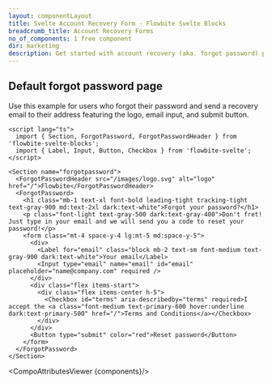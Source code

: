 ```yaml
---
layout: componentLayout
title: Svelte Account Recovery Form - Flowbite Svelte Blocks
breadcrumb_title: Account Recovery Forms
no_of_components: 1 free component
dir: marketing
description: Get started with account recovery (aka. forgot password) pages to allow users to reset their password using an email based on multiple layouts and styles.
---
```


<script>
  import { TableProp, TableDefaultRow, CompoAttributesViewer } from '../utils'
  const components = 'ForgotPassword, ForgotPasswordHeader, Section'
</script>

## Default forgot password page

Use this example for users who forgot their password and send a recovery email to their address featuring the logo, email input, and submit button.

```svelte example
<script lang="ts">
  import { Section, ForgotPassword, ForgotPasswordHeader } from 'flowbite-svelte-blocks';
  import { Label, Input, Button, Checkbox } from 'flowbite-svelte';
</script>

<Section name="forgotpassword">
  <ForgotPasswordHeader src="/images/logo.svg" alt="logo" href="/">Flowbite</ForgotPasswordHeader>
  <ForgotPassword>
    <h1 class="mb-1 text-xl font-bold leading-tight tracking-tight text-gray-900 md:text-2xl dark:text-white">Forgot your password?</h1>
    <p class="font-light text-gray-500 dark:text-gray-400">Don't fret! Just type in your email and we will send you a code to reset your password!</p>
    <form class="mt-4 space-y-4 lg:mt-5 md:space-y-5">
      <div>
        <Label for="email" class="block mb-2 text-sm font-medium text-gray-900 dark:text-white">Your email</Label>
        <Input type="email" name="email" id="email" placeholder="name@company.com" required />
      </div>
      <div class="flex items-start">
        <div class="flex items-center h-5">
          <Checkbox id="terms" aria-describedby="terms" required>I accept the <a class="font-medium text-primary-600 hover:underline dark:text-primary-500" href="/">Terms and Conditions</a></Checkbox>
        </div>
      </div>
      <Button type="submit" color="red">Reset password</Button>
    </form>
  </ForgotPassword>
</Section>
```

<CompoAttributesViewer {components}/>
